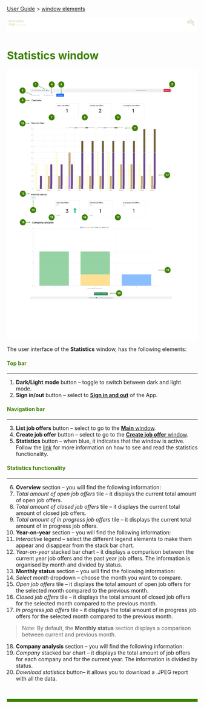 [User Guide](../README.md) > [window elements](README.md)

![banner](../../attachments/peque.png)

# <span style="color:#3C8000">Statistics window</span>

![mainwindow](../../attachments/statisticswindow.png)

The user interface of the **Statistics** window, has the following elements:

#### <span style="color:#3C8000">Top bar</span>

---

1. **Dark/Light mode** button – toggle to switch between dark and light mode.
2. **Sign in/out** button – select to [**Sign in and out**](../How-to/How-to-authenticate.md) of the App.

#### <span style="color:#3C8000">Navigation bar</span>

---

3. **List job offers** button – select to go to the [**Main** window](Main-window.md).
4. **Create job offer** button – select to go to the [**Create job offer** window](Create-job-offer-window.md).
5. **Statistics** button – when blue, it indicates that the window is active. Follow the [link](../How-to/How-to-see-and-read-the-statistics-funtionality.md) for more information on how to see and read the statistics functionality.

#### <span style="color:#3C8000">Statistics functionality</span>

---

6. **Overview** section – you will find the following information:
7. _Total amount of open job offers_ tile – it displays the current total amount of open job offers.
8. _Total amount of closed job offers_ tile – it displays the current total amount of closed job offers.
9. _Total amount of in progress job offers_ tile – it displays the current total amount of in progress job offers.
10. **Year-on-year** section – you will find the following information:
11. _Interactive_ legend – select the different legend elements to make them appear and disappear from the stack bar chart.
12. _Year-on-year_ stacked bar chart – it displays a comparison between the current year job offers and the past year job offers. The information is organised by month and divided by status.
13. **Monthly status** section – you will find the following information:
14. _Select month_ dropdown – choose the month you want to compare.
15. _Open job offers_ tile – it displays the total amount of open job offers for the selected month compared to the previous month.
16. _Closed job offers_ tile – it displays the total amount of closed job offers for the selected month compared to the previous month.
17. _In progress job offers_ tile – it displays the total amount of in progress job offers for the selected month compared to the previous month.

> Note: By default, the **Monthly status** section displays a comparison between current and previous month.

18. **Company analysis** section – you will find the following information:
19. _Company_ stacked bar chart – it displays the total amount of job offers for each company and for the current year. The information is divided by status.
20. _Download statistics_ button– it allows you to download a .JPEG report with all the data.

<br>
<hr style="height:8px;background-color:#3C8000">
